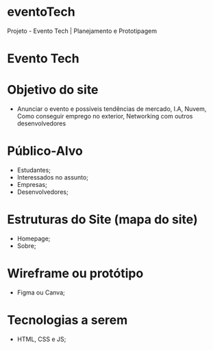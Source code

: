 # eventoTech
Projeto - Evento Tech | Planejamento e Prototipagem

# Evento Tech #

# Objetivo do site #
- Anunciar o evento e possíveis tendências de mercado, I.A, Nuvem, Como conseguir emprego no exterior, Networking com outros desenvolvedores

# Público-Alvo #
- Estudantes;
- Interessados no assunto;
- Empresas;
- Desenvolvedores;


# Estruturas do Site (mapa do site) #
- Homepage;
- Sobre;

# Wireframe ou protótipo #
- Figma ou Canva;

# Tecnologias a serem #
- HTML, CSS e JS;
